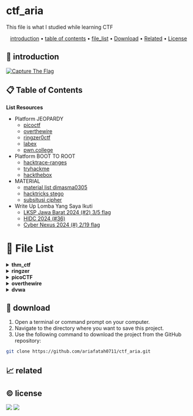 # ctf_aria

This file is what I studied while learning CTF

<p align="center">
  <a href="#introduction">introduction</a> •
  <a href="#table-of-contents">table of contents</a> •
  <a href="#file-list">file_list</a> •
  <a href="#download">Download</a> •
  <a href="#related">Related</a> •
  <a href="#license">License</a>
</p>

<p id="introduction"></p>

## 🚀 introduction

<p align="left"> 
  <a href="#">
    <img alt="Capture The Flag" src="https://img.shields.io/badge/-Capture%20The%20Flag-FF5733?style=flat-square&logo=flag&logoColor=white" />
  </a>
</p>

<p id="table-of-contents"></p>

## 📋 Table of Contents

<b>List Resources</b>

<ul>
  <li>Platform JEOPARDY<ul>
    <li><a href="https://play.picoctf.org">picoctf</a></li>
    <li><a href="https://overthewire.org">overthewire</a></li>
    <li><a href="https://ringzer0ctf.com">ringzer0ctf</a></li>
    <li><a href="https://labex.io">labex</a></li>
    <li><a href="https://pwn.college">pwn.college</a></li>
  </ul></li>
  <li>Platform BOOT TO ROOT<ul>
    <li><a href="https://hacktrace-ranges.id">hacktrace-ranges</a></li>
    <li><a href="https://tryhackme.com">tryhackme</a></li>
    <li><a href="https:/www.hackthebox.com">hackthebox</a></li>
  </ul></li>
  <li>MATERIAL<ul>
    <li><a href="https://dimasma0305.github.io/Cyber-Security-Learning-Resources/Resource_List/Link_Bermanfaat">material list dimasma0305</a></li>
    <li><a href="https://book.hacktricks.xyz/crypto-and-stego/stego-tricks">hacktricks stego</a></li>
    <li><a href="https://www.quipqiup.com/">subsitusi cipher</a></li>
  </ul></li>
   <li>Write Up Lomba Yang Saya Ikuti<ul>
    <li><a href="https://drive.google.com/drive/folders/1vyxHyRjd-YIiS12Yys3Tfl03jCzN8Q5a?usp=sharing">LKSP Jawa Barat 2024 (#2) 3/5 flag</a></li>
    <li><a href="https://drive.google.com/drive/folders/1BdVNx5qjON1tRhbKsVNTvZAf4j1kbIcK?usp=sharing">HIDC 2024 (#36)</a></li>
    <li><a href="https://drive.google.com/drive/folders/1tWKEWgygs_bMwF3wFQvLpKDsLTb0dqCA?usp=sharing">Cyber Nexus 2024 (#) 2/19 flag</a></li>
  </ul></li>
</ul>

<p id="file-list"></p>

# 📄 File List

<details>
<summary><b>thm_ctf</b></summary>
<ul>
  <li><a href='thm_ctf/E1_bounty%20hacker.html'>E1_bounty hacker</a></li>
  <li><a href='thm_ctf/E1_rootme.html'>E1_rootme</a></li>
  <li><a href='thm_ctf/E2_basic_pentesting.html'>E2_basic_pentesting</a></li>
  <li><a href='thm_ctf/_step_by_step.html'>_step_by_step</a></li>
</ul>
</details>

<details>
<summary><b>ringzer</b></summary>
<details>
<summary style='margin: 20px; color: #fc0;'><b>Jail_Escaping</b></summary>
<ul>
  <li><a href='ringzer/Jail_Escaping/bash%20jail%201.html'>bash jail 1</a></li>
  <li><a href='ringzer/Jail_Escaping/bash%20jail%202.html'>bash jail 2</a></li>
  <li><a href='ringzer/Jail_Escaping/bash%20jail%203%20un.html'>bash jail 3 un</a></li>
</ul>
</details>

<details>
<summary style='margin: 20px; color: #fc0;'><b>cryptography</b></summary>
<ul>
  <li><a href='ringzer/cryptography/1_File%20recovery.html'>1_File recovery</a></li>
  <li><a href='ringzer/cryptography/1_Some%20martian%20message.html'>1_Some martian message</a></li>
  <li><a href='ringzer/cryptography/1_You%20re%20drunk.html'>1_You re drunk</a></li>
  <li><a href='ringzer/cryptography/2_Martian%20message%20part%202.html'>2_Martian message part 2</a></li>
  <li><a href='ringzer/cryptography/2_Public%20key%20recovery.html'>2_Public key recovery</a></li>
  <li><a href='ringzer/cryptography/3_I%20Lost%20my%20password%20can%20you%20find%20it.html'>3_I Lost my password can you find it</a></li>
  <li><a href='ringzer/cryptography/3_Martian%20message%20part%203.html'>3_Martian message part 3</a></li>
  <li><a href='ringzer/cryptography/4_Encrypted%20ZIP%20un.html'>4_Encrypted ZIP un</a></li>
</ul>
</details>

</details>

<details>
<summary><b>picoCTF</b></summary>
<details>
<summary style='margin: 20px; color: #fc0;'><b>web_exploit</b></summary>
<ul>
  <li><a href='picoCTF/web_exploit/E_Bookmarklet.html'>E_Bookmarklet</a></li>
  <li><a href='picoCTF/web_exploit/E_Cookies.html'>E_Cookies</a></li>
  <li><a href='picoCTF/web_exploit/E_GET_aHEAD.html'>E_GET_aHEAD</a></li>
  <li><a href='picoCTF/web_exploit/E_Includes.html'>E_Includes</a></li>
  <li><a href='picoCTF/web_exploit/E_Insp3ct0r.html'>E_Insp3ct0r</a></li>
  <li><a href='picoCTF/web_exploit/E_Inspect_HTML.html'>E_Inspect_HTML</a></li>
  <li><a href='picoCTF/web_exploit/E_IntroToBurp.html'>E_IntroToBurp</a></li>
  <li><a href='picoCTF/web_exploit/E_Local%20Authority.html'>E_Local Authority</a></li>
  <li><a href='picoCTF/web_exploit/E_SSTI1.html'>E_SSTI1</a></li>
  <li><a href='picoCTF/web_exploit/E_Scavenger%20Hunt.html'>E_Scavenger Hunt</a></li>
  <li><a href='picoCTF/web_exploit/E_Unminify.html'>E_Unminify</a></li>
  <li><a href='picoCTF/web_exploit/E_WebDecode.html'>E_WebDecode</a></li>
  <li><a href='picoCTF/web_exploit/E_dont-use-client-side.html'>E_dont-use-client-side</a></li>
  <li><a href='picoCTF/web_exploit/E_logon.html'>E_logon</a></li>
  <li><a href='picoCTF/web_exploit/E_where%20are%20the%20robots.html'>E_where are the robots</a></li>
  <li><a href='picoCTF/web_exploit/M_picobrowser.html'>M_picobrowser</a></li>
</ul>
</details>

<details>
<summary style='margin: 20px; color: #fc0;'><b>reverse</b></summary>
<ul>
  <li><a href='picoCTF/reverse/E_Transformation.html'>E_Transformation</a></li>
  <li><a href='picoCTF/reverse/E_vault-door-training.html'>E_vault-door-training</a></li>
  <li><a href='picoCTF/reverse/M_GDB%20baby%20step%201.html'>M_GDB baby step 1</a></li>
  <li><a href='picoCTF/reverse/M_Packer.html'>M_Packer</a></li>
  <li><a href='picoCTF/reverse/M_un_GDB%20baby%20step%202.html'>M_un_GDB baby step 2</a></li>
</ul>
</details>

<details>
<summary style='margin: 20px; color: #fc0;'><b>forensics</b></summary>
<ul>
  <li><a href='picoCTF/forensics/E_CanYouSee.html'>E_CanYouSee</a></li>
  <li><a href='picoCTF/forensics/E_Glory%20of%20the%20Garden.html'>E_Glory of the Garden</a></li>
  <li><a href='picoCTF/forensics/E_Scan%20Surprise.html'>E_Scan Surprise</a></li>
  <li><a href='picoCTF/forensics/E_Secret%20of%20the%20Polyglot.html'>E_Secret of the Polyglot</a></li>
  <li><a href='picoCTF/forensics/E_Verify.html'>E_Verify</a></li>
  <li><a href='picoCTF/forensics/E_information.html'>E_information</a></li>
  <li><a href='picoCTF/forensics/M_un_PcapPoisoning.html'>M_un_PcapPoisoning</a></li>
</ul>
</details>

<details>
<summary style='margin: 20px; color: #fc0;'><b>cryptography</b></summary>
<ul>
  <li><a href='picoCTF/cryptography/E_13.html'>E_13</a></li>
  <li><a href='picoCTF/cryptography/E_Mod%2026.html'>E_Mod 26</a></li>
  <li><a href='picoCTF/cryptography/E_The%20Numbers.html'>E_The Numbers</a></li>
  <li><a href='picoCTF/cryptography/E_interencdec.html'>E_interencdec</a></li>
  <li><a href='picoCTF/cryptography/M_Easy1.html'>M_Easy1</a></li>
  <li><a href='picoCTF/cryptography/M_Mind%20your%20Ps%20and%20Qs.html'>M_Mind your Ps and Qs</a></li>
  <li><a href='picoCTF/cryptography/M_Mr-Worldwide.html'>M_Mr-Worldwide</a></li>
  <li><a href='picoCTF/cryptography/M_So%20Meta.html'>M_So Meta</a></li>
  <li><a href='picoCTF/cryptography/M_Vigenere.html'>M_Vigenere</a></li>
  <li><a href='picoCTF/cryptography/M_caesar.html'>M_caesar</a></li>
  <li><a href='picoCTF/cryptography/M_rotation.html'>M_rotation</a></li>
  <li><a href='picoCTF/cryptography/M_substitution0.html'>M_substitution0</a></li>
  <li><a href='picoCTF/cryptography/M_substitution1.html'>M_substitution1</a></li>
  <li><a href='picoCTF/cryptography/M_substitution2.html'>M_substitution2</a></li>
  <li><a href='picoCTF/cryptography/M_un_Mini%20RSA.html'>M_un_Mini RSA</a></li>
  <li><a href='picoCTF/cryptography/M_un_morse-code.html'>M_un_morse-code</a></li>
</ul>
</details>

<details>
<summary style='margin: 20px; color: #fc0;'><b>general</b></summary>
<ul>
  <li><a href='picoCTF/general/E_2Warm.html'>E_2Warm</a></li>
  <li><a href='picoCTF/general/E_Bases.html'>E_Bases</a></li>
  <li><a href='picoCTF/general/E_Big%20Zip.html'>E_Big Zip</a></li>
  <li><a href='picoCTF/general/E_Binary%20Search.html'>E_Binary Search</a></li>
  <li><a href='picoCTF/general/E_Blame%20Game.html'>E_Blame Game</a></li>
  <li><a href='picoCTF/general/E_Codebook.html'>E_Codebook</a></li>
  <li><a href='picoCTF/general/E_Collaborative%20Development.html'>E_Collaborative Development</a></li>
  <li><a href='picoCTF/general/E_Commitment%20Issues.html'>E_Commitment Issues</a></li>
  <li><a href='picoCTF/general/E_First%20Find.html'>E_First Find</a></li>
  <li><a href='picoCTF/general/E_First%20Grep.html'>E_First Grep</a></li>
  <li><a href='picoCTF/general/E_Glitch%20Cat.html'>E_Glitch Cat</a></li>
  <li><a href='picoCTF/general/E_HashingJobApp.html'>E_HashingJobApp</a></li>
  <li><a href='picoCTF/general/E_Lets%20Warm%20Up.html'>E_Lets Warm Up</a></li>
  <li><a href='picoCTF/general/E_Magikarp%20Ground%20Mission.html'>E_Magikarp Ground Mission</a></li>
  <li><a href='picoCTF/general/E_Nice%20netcat.html'>E_Nice netcat</a></li>
  <li><a href='picoCTF/general/E_Obedient%20Cat.html'>E_Obedient Cat</a></li>
  <li><a href='picoCTF/general/E_PW%20Crack%201.html'>E_PW Crack 1</a></li>
  <li><a href='picoCTF/general/E_PW%20Crack%202.html'>E_PW Crack 2</a></li>
  <li><a href='picoCTF/general/E_Python%20Wrangling.html'>E_Python Wrangling</a></li>
  <li><a href='picoCTF/general/E_Static%20aint%20always%20noise.html'>E_Static aint always noise</a></li>
  <li><a href='picoCTF/general/E_Super%20SSH.html'>E_Super SSH</a></li>
  <li><a href='picoCTF/general/E_Tab,%20Tab,%20Attack.html'>E_Tab, Tab, Attack</a></li>
  <li><a href='picoCTF/general/E_Time%20Machine.html'>E_Time Machine</a></li>
  <li><a href='picoCTF/general/E_Warmed%20Up.html'>E_Warmed Up</a></li>
  <li><a href='picoCTF/general/E_Wave%20a%20flag.html'>E_Wave a flag</a></li>
  <li><a href='picoCTF/general/E_binhexa.html'>E_binhexa</a></li>
  <li><a href='picoCTF/general/E_convertme.py.html'>E_convertme.py</a></li>
  <li><a href='picoCTF/general/E_endianness.html'>E_endianness</a></li>
  <li><a href='picoCTF/general/E_fixme1.py.html'>E_fixme1.py</a></li>
  <li><a href='picoCTF/general/E_fixme2.py.html'>E_fixme2.py</a></li>
  <li><a href='picoCTF/general/E_repetitions.html'>E_repetitions</a></li>
  <li><a href='picoCTF/general/E_runme.py.html'>E_runme.py</a></li>
  <li><a href='picoCTF/general/E_strings%20it.html'>E_strings it</a></li>
  <li><a href='picoCTF/general/E_whats%20a%20net%20cat.html'>E_whats a net cat</a></li>
  <li><a href='picoCTF/general/M_ASCII%20Numbers.html'>M_ASCII Numbers</a></li>
  <li><a href='picoCTF/general/M_Based.html'>M_Based</a></li>
  <li><a href='picoCTF/general/M_PW%20Crack%203.html'>M_PW Crack 3</a></li>
  <li><a href='picoCTF/general/M_PW%20Crack%204.html'>M_PW Crack 4</a></li>
  <li><a href='picoCTF/general/M_PW%20Crack%205.html'>M_PW Crack 5</a></li>
  <li><a href='picoCTF/general/M_Permissions.html'>M_Permissions</a></li>
  <li><a href='picoCTF/general/M_Serpentine.html'>M_Serpentine</a></li>
  <li><a href='picoCTF/general/M_Specialer.html'>M_Specialer</a></li>
  <li><a href='picoCTF/general/M_chrono.html'>M_chrono</a></li>
  <li><a href='picoCTF/general/M_flag_shop.html'>M_flag_shop</a></li>
  <li><a href='picoCTF/general/M_plumbing.html'>M_plumbing</a></li>
  <li><a href='picoCTF/general/M_un_Special.html'>M_un_Special</a></li>
  <li><a href='picoCTF/general/M_useless.html'>M_useless</a></li>
</ul>
</details>

</details>

<details>
<summary><b>overthewire</b></summary>
<details>
<summary style='margin: 20px; color: #fc0;'><b>leviathan</b></summary>
<ul>
  <li><a href='overthewire/leviathan/level%2001.html'>level 01</a></li>
  <li><a href='overthewire/leviathan/level%2002%20un.html'>level 02 un</a></li>
</ul>
</details>

<details>
<summary style='margin: 20px; color: #fc0;'><b>natas</b></summary>
<ul>
  <li><a href='overthewire/natas/level%2000.html'>level 00</a></li>
  <li><a href='overthewire/natas/level%2001.html'>level 01</a></li>
  <li><a href='overthewire/natas/level%2002.html'>level 02</a></li>
  <li><a href='overthewire/natas/level%2003.html'>level 03</a></li>
  <li><a href='overthewire/natas/level%2004.html'>level 04</a></li>
  <li><a href='overthewire/natas/level%2005.html'>level 05</a></li>
  <li><a href='overthewire/natas/level%2006.html'>level 06</a></li>
  <li><a href='overthewire/natas/level%2007.html'>level 07</a></li>
  <li><a href='overthewire/natas/level%2008.html'>level 08</a></li>
  <li><a href='overthewire/natas/level%2009.html'>level 09</a></li>
  <li><a href='overthewire/natas/level%2010.html'>level 10</a></li>
  <li><a href='overthewire/natas/level%2011.html'>level 11</a></li>
  <li><a href='overthewire/natas/level%2012.html'>level 12</a></li>
  <li><a href='overthewire/natas/level%2013.html'>level 13</a></li>
  <li><a href='overthewire/natas/level%2014.html'>level 14</a></li>
  <li><a href='overthewire/natas/level%2015.html'>level 15</a></li>
  <li><a href='overthewire/natas/level%2016.html'>level 16</a></li>
  <li><a href='overthewire/natas/level%2017.html'>level 17</a></li>
  <li><a href='overthewire/natas/level%2018%20un.html'>level 18 un</a></li>
  <li><a href='overthewire/natas/level%2019%20un.html'>level 19 un</a></li>
  <li><a href='overthewire/natas/level%2020%20un.html'>level 20 un</a></li>
</ul>
</details>

<details>
<summary style='margin: 20px; color: #fc0;'><b>bandit</b></summary>
<ul>
  <li><a href='overthewire/bandit/level%2001.html'>level 01</a></li>
  <li><a href='overthewire/bandit/level%2002.html'>level 02</a></li>
  <li><a href='overthewire/bandit/level%2003.html'>level 03</a></li>
  <li><a href='overthewire/bandit/level%2004.html'>level 04</a></li>
  <li><a href='overthewire/bandit/level%2005.html'>level 05</a></li>
  <li><a href='overthewire/bandit/level%2006.html'>level 06</a></li>
  <li><a href='overthewire/bandit/level%2007.html'>level 07</a></li>
  <li><a href='overthewire/bandit/level%2008.html'>level 08</a></li>
  <li><a href='overthewire/bandit/level%2009.html'>level 09</a></li>
  <li><a href='overthewire/bandit/level%2010.html'>level 10</a></li>
  <li><a href='overthewire/bandit/level%2011.html'>level 11</a></li>
  <li><a href='overthewire/bandit/level%2012.html'>level 12</a></li>
  <li><a href='overthewire/bandit/level%2013.html'>level 13</a></li>
  <li><a href='overthewire/bandit/level%2014.html'>level 14</a></li>
  <li><a href='overthewire/bandit/level%2015.html'>level 15</a></li>
  <li><a href='overthewire/bandit/level%2016.html'>level 16</a></li>
  <li><a href='overthewire/bandit/level%2017.html'>level 17</a></li>
  <li><a href='overthewire/bandit/level%2018.html'>level 18</a></li>
  <li><a href='overthewire/bandit/level%2019.html'>level 19</a></li>
  <li><a href='overthewire/bandit/level%2020.html'>level 20</a></li>
  <li><a href='overthewire/bandit/level%2021.html'>level 21</a></li>
  <li><a href='overthewire/bandit/level%2022.html'>level 22</a></li>
  <li><a href='overthewire/bandit/level%2023.html'>level 23</a></li>
  <li><a href='overthewire/bandit/level%2024.html'>level 24</a></li>
  <li><a href='overthewire/bandit/level%2025.html'>level 25</a></li>
  <li><a href='overthewire/bandit/level%2026.html'>level 26</a></li>
  <li><a href='overthewire/bandit/level%2027.html'>level 27</a></li>
  <li><a href='overthewire/bandit/level%2028.html'>level 28</a></li>
  <li><a href='overthewire/bandit/level%2029.html'>level 29</a></li>
  <li><a href='overthewire/bandit/level%2030.html'>level 30</a></li>
  <li><a href='overthewire/bandit/level%2031.html'>level 31</a></li>
  <li><a href='overthewire/bandit/level%2032.html'>level 32</a></li>
  <li><a href='overthewire/bandit/level%2033.html'>level 33</a></li>
</ul>
</details>

<details>
<summary style='margin: 20px; color: #fc0;'><b>krypton</b></summary>
<ul>
  <li><a href='overthewire/krypton/level%2001.html'>level 01</a></li>
  <li><a href='overthewire/krypton/level%2002.html'>level 02</a></li>
  <li><a href='overthewire/krypton/level%2003.html'>level 03</a></li>
  <li><a href='overthewire/krypton/level%2004.html'>level 04</a></li>
  <li><a href='overthewire/krypton/level%2005.html'>level 05</a></li>
  <li><a href='overthewire/krypton/level%2006.html'>level 06</a></li>
  <li><a href='overthewire/krypton/level%2007.html'>level 07</a></li>
</ul>
</details>

</details>

<details>
<summary><b>dvwa</b></summary>
<ul>
  <li><a href='dvwa/low.html'>low</a></li>
  <li><a href='dvwa/medium.html'>medium</a></li>
</ul>
</details>

<p id="download"></p>

## 🔨 download

1. Open a terminal or command prompt on your computer.
2. Navigate to the directory where you want to save this project.
3. Use the following command to download the project from the GitHub repository:
```sh
git clone https://github.com/ariafatah0711/ctf_aria.git
```

<p id="related"></p>

## 📈 related

<p id="license"></p>

## ©️ license
<a href="https://github.com/ariafatah0711" alt="CREATED"><img src="https://img.shields.io/static/v1?style=for-the-badge&label=CREATED%20BY&message=ariafatah0711&color=000000"></a>
<a href="https://github.com/ariafatah0711/ariafatah0711/blob/main/LICENSE" alt="LICENSE"><img src="https://img.shields.io/static/v1?style=for-the-badge&label=LICENSE&message=MIT&color=000000"></a>
